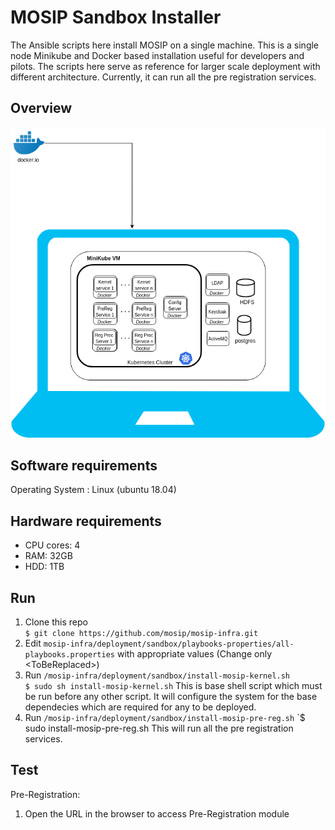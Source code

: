 # MOSIP Sandbox Installer
  
The Ansible scripts here install MOSIP on a single machine. This is a single node Minikube and Docker based installation useful for developers and pilots. The scripts here serve as reference for larger scale deployment with different architecture. Currently, it can run all the pre registration services.

## Overview
![](images/sandbox-overview.png)

## Software requirements
Operating System : Linux (ubuntu 18.04)

## Hardware requirements
* CPU cores: 4
* RAM: 32GB
* HDD: 1TB

## Run
1. Clone this repo  
`$ git clone https://github.com/mosip/mosip-infra.git`
1. Edit `mosip-infra/deployment/sandbox/playbooks-properties/all-playbooks.properties` with appropriate values (Change only \<ToBeReplaced\>)
1. Run `/mosip-infra/deployment/sandbox/install-mosip-kernel.sh`     
`$ sudo sh install-mosip-kernel.sh`
This is base shell script which must be run before any other script. It will configure the system for the base dependecies which are required for any to be deployed.
1. Run `/mosip-infra/deployment/sandbox/install-mosip-pre-reg.sh`
`$ sudo install-mosip-pre-reg.sh 
This will run all the pre registration services.

## Test
Pre-Registration:
1. Open the URL <TODO> in the browser to access Pre-Registration module
